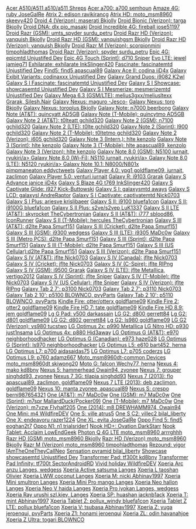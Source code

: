 <div>
<a href="http://forum.xda-developers.com/showthread.php?t=2699971">Acer A510/A511             a510/a511      Shreps</a>
<a href="http://forum.xda-developers.com/showthread.php?t=2510004">Acer a700:                 a700           semhoun</a>
<a href="http://forum.xda-developers.com/showthread.php?t=2669292">Amaze 4G:                  ruby           JoseGalRe</a>
<a href="http://forum.xda-developers.com/showthread.php?t=2256194">Atrix 2:                   edison          ravikirancg</a>
<a href="http://forum.xda-developers.com/showthread.php?t=2266322">Atrix HD:                  moto_msm8960        skeevy420</a>
<!--  <a href="http://www.modaco.com/topic/364229-devromunofficial43pac-man-rom-v43build-1-10-09-13/">Blade3:         atlaas40      robt77a</a> -->
<a href="http://forum.xda-developers.com/showthread.php?t=2306451">Droid 4 (Verizon):         maserati       Bkjolly</a>
<a href="http://forum.xda-developers.com/showthread.php?t=2306446">Droid Bionic (Verizon):    targa          Bkjolly</a>
<a href="http://forum.xda-developers.com/showthread.php?t=2270188">Droid DNA:                 dlx            pio_masaki</a>
<a href="http://forum.xda-developers.com/showthread.php?t=2280684">Droid Incredible 4G:       fireball       jose51197</a>
<a href="http://forum.xda-developers.com/showthread.php?t=2301493">Droid Razr (GSM):          umts_spyder    surdu_petru</a>
<a href="http://forum.xda-developers.com/showthread.php?t=2306365">Droid Razr HD (Verizon):   vanquish       Bkjolly</a>
<a href="http://forum.xda-developers.com/showthread.php?t=2306365">Droid Razr HD (GSM):       vanquishgsm    Bkjolly</a>
<a href="http://forum.xda-developers.com/showthread.php?t=2306365">Droid Razr HD (Verizon):   vanquish       Bkjolly</a>
<a href="http://forum.xda-developers.com/showthread.php?t=2306377">Droid Razr M (Verizon):    scorpionmini   timpohladthomas</a>
<a href="http://forum.xda-developers.com/showthread.php?t=2301493">Droid Razr (Verizon):      spyder         surdu_petru</a>
<a href="http://forum.xda-developers.com/showthread.php?t=2176569">Epic 4G:                   epicmtd        Unjustifed Dev</a>
<a href="http://forum.xda-developers.com/showthread.php?t=2050948">Epic 4G Touch (Sprint):    d710           Sniper</a>
<a href="http://forum.xda-developers.com/showthread.php?t=2141573">Evo LTE:                   jewel          jamieg71</a>
<a href="http://forum.xda-developers.com/showthread.php?t=2445143">Exhilarate:                exhilarate     InkSlinger420</a>
<a href="http://forum.xda-developers.com/showthread.php?t=2197171">Fascinate:                 fascinatemtd   Unjustified Dev</a>
<a href="http://forum.xda-developers.com/showthread.php?t=2268850">Find5:                     find5          apascual89</a>
<a href="http://forum.xda-developers.com/showthread.php?t=2671203">Galaxy Ace II:             codina         iiD4x</a>
<a href="http://forum.xda-developers.com/showthread.php?p=46692620">Galaxy Exibit Variants:   codinaxxx      Unjustified Dev</a>
<a href="http://forum.xda-developers.com/showthread.php?t=2676762">Galaxy Grand Duos:         i9082          K2wl</a>
<a href="http://forum.xda-developers.com/showthread.php?t=2197171">Galaxy S I Fascinate:      fascinatemtd Unjustified Dev</a>
<a href="http://forum.xda-developers.com/showthread.php?t=2197171">Galaxy S I Showcase:       showcasemtd    Unjustified Dev</a>
<a href="http://forum.xda-developers.com/showthread.php?t=2197171">Galaxy S I Mesmerize:      mesmerizemtd   Unjustified Dev</a>
<a href="http://forum.xda-developers.com/showthread.php?t=2669982">Galaxy Mega 6.3 (GSM/LTE): melius3gxx/meliusltexx   Grarak, Silesh.Nair</a>
<a href="http://forum.xda-developers.com/galaxy-nexus/development/rom-pac-4-3-t2409090">Galaxy Nexus:      maguro        -Jesco-</a>
<a href="http://forum.xda-developers.com/showthread.php?t=2306416">Galaxy Nexus:              toro           Bkjolly</a>
<a href="http://forum.xda-developers.com/showthread.php?t=2306439">Galaxy Nexus:              toroplus       Bkjolly</a>
<a href="http://forum.xda-developers.com/showthread.php?t=2248298">Galaxy Note:               n7000          beerbong</a>
<a href="http://forum.xda-developers.com/showthread.php?t=2417967">Galaxy Note (AT&T):        quincyatt      AD5GB</a>
<a href="http://forum.xda-developers.com/showthread.php?t=2430367">Galaxy Note (T-Mobile):    quincytmo      AD5GB</a>
<a href="http://forum.xda-developers.com/showthread.php?t=2667763">Galaxy Note 2 (AT&T):      t0lteatt        gchild320</a>
<a href="http://forum.xda-developers.com/showthread.php?t=2667751">Galaxy Note 2 (GSM):       n7100          gchild320</a>
<a href="http://forum.xda-developers.com/showthread.php?t=2449424">Galaxy Note 2 (LTE):       t0lte          gchild320</a>
<a href="http://forum.xda-developers.com/showthread.php?t=2667760">Galaxy Note 2 (Sprint):    l900           gchild320</a>
<a href="http://forum.xda-developers.com/showthread.php?t=2426051">Galaxy Note 2 (T-Mobile):  t0ltetmo       gchild320</a>
<a href="http://forum.xda-developers.com/showthread.php?t=2311152">Galaxy Note 2 (Verizon):   i605           gchild320</a>
<a href="http://forum.xda-developers.com/showthread.php?t=2669653">Galaxy Note 3 (Intern.):   hlte           kenzolo</a>
<a href="http://forum.xda-developers.com/showthread.php?t=2670625">Galaxy Note 3 (Sprint):    hlte           kenzolo</a>
<a href="http://forum.xda-developers.com/showthread.php?t=2669675">Galaxy Note 3 (T-Mobile):  hlte            apascual89, kenzolo</a>
<a href="http://forum.xda-developers.com/showthread.php?t=2670635">Galaxy Note 3 (Verizon):   hlte           kenzolo</a>
<a href="http://forum.xda-developers.com/showthread.php?t=2456222">Galaxy Note 8.0 (GSM):     N5100          iurnait, ryukiri/a>
<a href="http://forum.xda-developers.com/showthread.php?t=2456222">Galaxy Note 8.0 (Wi-Fi):   N5110          iurnait, ryukiri/a>
<a href="http://forum.xda-developers.com/showthread.php?t=2456222">Galaxy Note 8.0 (LTE):     N5120          ryukiri/a>
<a href="http://forum.xda-developers.com/showthread.php?p=45625962">Galaxy Note 10.1:         N8000/N801x     pimpmaneaton,eddyctweets</a>
<a href="http://forum.xda-developers.com/showthread.php?t=2387504">Galaxy Player 4.0:         ypg1            goldflame09, iurnait, zaclimon</a>
<a href="http://forum.xda-developers.com/showthread.php?t=2387504">Galaxy Player 5.0:         venturi        iurnait</a>
<a href="http://forum.xda-developers.com/showthread.php?t=1982756">Galaxy R:                  i9103          Grarak</a>
<a href="http://forum.xda-developers.com/showthread.php?t=2667709">Galaxy S Advance           janice         iiD4x</a>
<a href="http://forum.xda-developers.com/showthread.php?t=2471231">Galaxy S Blaze 4G          t769            InkSlinger420</a>
<a href="http://forum.xda-developers.com/showthread.php?t=2245811">Galaxy S Captivate Glide:  i927           Kick-Buttowski</a>
<a href="http://forum.xda-developers.com/showthread.php?t=2170768">Galaxy S I:                galaxysmtd     aways</a>
<a href="http://forum.xda-developers.com/showthread.php?t=2435945">Galaxy S LCD:              galaxysl        AndreRaptor</a>
<a href="http://forum.xda-developers.com/showthread.php?t=2173726">Galaxy S I Captivate:      captivatemtd   Nick0703</a>
<a href="http://forum.xda-developers.com/showthread.php?t=2447478">Galaxy S I Plus:           ariesve         krislibaeer</a>
<a href="http://forum.xda-developers.com/showthread.php?t=2203444">Galaxy S II:               i9100         bluefa1con</a>
<a href="http://forum.xda-developers.com/showthread.php?t=1957348">Galaxy S II:               i9100G        bluefa1con</a>
<a href="http://forum.xda-developers.com/showthread.php?t=2790368">Galaxy S II Plus:          s2ve/s2vep    LuK1337</a>
<a href="http://forum.xda-developers.com/showthread.php?t=2669087">Galaxy S II LTE (AT&T):    skyrocket     TheCybertronian</a>
<a href="http://forum.xda-developers.com/showthread.php?t=2140110">Galaxy S II (AT&T):        i777           sblood86, IconRunner</a>
<a href="http://forum.xda-developers.com/showthread.php?t=2669118">Galaxy S II (T-Mobile):    hercules        TheCybertronian</a>
<a href="http://forum.xda-developers.com/showthread.php?t=2015607">Galaxy S III (AT&T):       d2lte          Papa Smurf151</a>
<a href="http://forum.xda-developers.com/showthread.php?t=2351025">Galaxy S III (Cricket):    d2lte          Papa Smurf151</a>
<a href="http://forum.xda-developers.com/showthread.php?t=2400382">Galaxy S III (GSM):        i9300          wedgess</a>
<a href="http://forum.xda-developers.com/galaxy-s3/development-i9305/rom-pac-4-4-t2669707">Galaxy S III (LTE):        i9305          MaDc0w</a>
<a href="http://forum.xda-developers.com/showthread.php?t=2351024">Galaxy S III (Metro PCS):  d2lte          Papa Smurf151</a>
<a href="http://forum.xda-developers.com/showthread.php?t=2032843">Galaxy S III (Sprint):     d2lte          Papa Smurf151</a>
<a href="http://forum.xda-developers.com/showthread.php?t=2015525">Galaxy S III (T-Mobile):   d2lte          Papa Smurf151</a>
<a href="http://forum.xda-developers.com/showthread.php?t=2351025">Galaxy S III (US Cellular):d2lte          Papa Smurf151</a>
<a href="http://forum.xda-developers.com/showthread.php?t=2028443">Galaxy S III (Verizon):    d2lte          Papa Smurf151</a>
<a href="http://forum.xda-developers.com/showthread.php?t=2312024">Galaxy S IV (AT&T):        jflte          Nick0703</a>
<a href="http://forum.xda-developers.com/showthread.php?t=2312024">Galaxy S IV (Canada):      jflte          Nick0703</a>
<a href="http://forum.xda-developers.com/showthread.php?t=2312024">Galaxy S IV (Cricket):     jflte          Nick0703</a>
<a href="http://forum.xda-developers.com/showthread.php?t=2412589">Galaxy S IV (C-Spire):     jflte          RIPng</a>
<a href="http://forum.xda-developers.com/showthread.php?t=2396173">Galaxy S IV (GSM):         i9500          Grarak</a>
<a href="http://forum.xda-developers.com/showthread.php?t=2400387">Galaxy S IV (LTE):         jflte         MetaIIica, vertigo2012</a>
<a href="http://forum.xda-developers.com/showthread.php?t=2312063">Galaxy S IV (Sprint):      jflte          Sniper</a>
<a href="http://forum.xda-developers.com/showthread.php?t=2668312">Galaxy S IV (T-Mobile):    jflte          Nick0703</a>
<a href="http://forum.xda-developers.com/showthread.php?t=2312063">Galaxy S IV (US Cellular): jflte          Sniper</a>
<a href="http://forum.xda-developers.com/showthread.php?t=2312069">Galaxy S IV (Verizon):     jflte          RIPng</a>
<a href="http://forum.xda-developers.com/showthread.php?t=2202854">Galaxy Tab 2 7':           p3100          Nick0703</a>
<a href="http://forum.xda-developers.com/showthread.php?t=2202854">Galaxy Tab 2 7':           p3110          Nick0703</a>
<a href="http://forum.xda-developers.com/showthread.php?t=2202885">Galaxy Tab 2 10':          p5100          BLOWNCO, pvyParts</a>
<a href="http://forum.xda-developers.com/showthread.php?t=2202885">Galaxy Tab 2 10':          p5110          BLOWNCO, pvyParts</a>
<a href="http://forum.xda-developers.com/showthread.php?t=2407455">Kindle Fire:               otter/otterx           goldflame09</a>
<a href="http://forum.xda-developers.com/showthread.php?t=2347951">Kindle Fire 2:             otter2           goldflame09</a>
<a href="http://forum.xda-developers.com/showthread.php?t=2355103">Kindle Fire HD 7:          tate            goldflame09</a>
<a href="http://forum.xda-developers.com/showthread.php?t=2356333">Kindle Fire HD 8.9:        jem             goldflame09</a>
<a href="http://forum.xda-developers.com/showthread.php?t=2668112">Lg G Pad:                  v500            darkassain</a>
<a href="http://forum.xda-developers.com/showthread.php?t=2500030">LG G2:                     d800            gerrett84</a>
<a href="http://forum.xda-developers.com/showthread.php?t=2669063">Lg G2:                     d801            goldflame09</a>
<a href="http://forum.xda-developers.com/showthread.php?t=2500030">LG G2:                     d802           gerrett84</a>
<a href="http://forum.xda-developers.com/showthread.php?t=2669074">Lg G2:                     ls980          goldflame09</a>
<a href="http://forum.xda-developers.com/showthread.php?t=2542006">LG G2 (Verizon):           vs980         tucstwo</a>
<a href="http://forum.xda-developers.com/showthread.php?p=38249397">LG Optimus 2x:             p990          MetaIIica</a>
<a href="http://forum.xda-developers.com/showthread.php?t=2174883">LG Nitro HD:               p930          just1nsama</a>
<a href="Not yet made (Gimme time)">LG Optimus 4x:             p880          Hid3away</a>
<a href="http://forum.xda-developers.com/showthread.php?t=2503693">LG Optimus G (AT&T):       e970          neighborhoodhacker</a>
<a href="http://forum.xda-developers.com/showthread.php?t=2671622">LG Optimus G (Canadian):   e973          haze028</a>
<a href="http://forum.xda-developers.com/showthread.php?t=2501074">LG Optimus G (Sprint):     ls970          neighborhoodhacker</a>
<a href="http://forum.xda-developers.com/showthread.php?t=2418933">LG Optimus L5:             e610         bart452, herna</a>
<a href="http://forum.xda-developers.com/showthread.php?t=2769502">LG Optimus L7:             p700         aidasaidas75</a>
<a href="http://forum.xda-developers.com/showthread.php?t=2704650">LG Optimus L7:             p705         coderzs</a>
<a href="http://forum.xda-developers.com/showthread.php?p=2195177">LG Optimus L9:             p760          adamz667</a>
<a href="http://forum.xda-developers.com/showthread.php?t=2504830">Moto_msm8960dt-common Devices      moto_msm8960dt  skiwong20</a>
<a href="http://forum.xda-developers.com/showthread.php?t=2667834">Moto G:                    falcon        Wechy77, herna</a>
<a href="http://forum.xda-developers.com/nexus-4/orig-development/rom-pac-version-t2668912">Nexus 4:                   mako          kd8bny</a>
<a href="http://forum.xda-developers.com/showthread.php?t=2670238">Nexus 5:                   hammerhead    Owain94, zyonee</a>
<a href="http://forum.xda-developers.com/showthread.php?t=2203239">Nexus 7:                   grouper       singhdd93, zyonee</a>
<a href="http://forum.xda-developers.com/showthread.php?t=2203239">Nexus 7 3G:                tilapia       singhdd93</a>
<a href="http://forum.xda-developers.com/showthread.php?t=2408829">Nexus 7 (2013):            flo           apascual89, zaclimon, goldflame09</a>
<a href="http://forum.xda-developers.com/showthread.php?t=2408829">Nexus 7 LTE (2013):        deb           zaclimon, goldflame09</a>
<a href="http://forum.xda-developers.com/showthread.php?t=2674493">Nexus 10:                  manta         zyonee, apascual89</a>
<!--  <a href="http://rootzwiki.com/topic/102545-romofficial43pac-man-rom/">Nexus Q:                   steelhead     manelscout4life</a> -->
<a href="http://forum.xda-developers.com/showthread.php?t=2190031">Nexus S:                   crespo         berni987654321</a>
<a href="http://forum.xda-developers.com/showthread.php?t=2348590">One (AT&T):                m7            MaDc0w</a>
<a href="http://forum.xda-developers.com/showthread.php?t=2348415">One (GSM):                 m7            MaDc0w</a>
<a href="http://forum.xda-developers.com/showthread.php?t=2408340">One (Sprint):              m7spr         MallardDuck(Pocker09)</a>
<a href="http://forum.xda-developers.com/showthread.php?t=2375475">One (T-Mobile):            m7            MaDc0w</a>
<a href="http://forum.xda-developers.com/showthread.php?t=2455127">One (Verizon):             m7vzw        Flyhalf205</a>
<a href="http://forum.xda-developers.com/showthread.php?t=2746553">One (2014):                m8            DREWHAMM974, Owain94</a>
<a href="http://forum.xda-developers.com/showthread.php?t=2741847">One Mini:                  m4         WildfireDEV</a>
<a href="http://forum.xda-developers.com/showthread.php?t=2164406">One S:                     ville         atrus5</a>
<a href="http://forum.xda-developers.com/showthread.php?t=2271635">One S C2:                  villec2     bilal_liberty</a>
<a href="http://forum.xda-developers.com/showthread.php?t=2292547">One X:                     endeavoru     razer1224</a>
<a href="http://forum.xda-developers.com/showthread.php?t=2520954">One XL:                    evita         JoseGalRe</a>
<a href="http://forum.xda-developers.com/showthread.php?t=2678702">Oppo Find 5:                    find5         eoghan2t7</a>
<a href="http://forum.xda-developers.com/showthread.php?p=51015692">Oppo N1:                    n1         trialsrider1</a>
<a href="Will update later">Nook HD+:                   Ovation         DarkStarr</a>
<a href="http://forum.xda-developers.com/showthread.php?p=52542956">Nook Tablet:                   Acclaim         LowEndGeek</a>
<a href="http://forum.xda-developers.com/showthread.php?t=2415997">Photon Q 4G LTE            moto_msm8960   arrrghhh</a>
<a href="http://forum.xda-developers.com/showthread.php?t=2306365">Razr HD (GSM)              moto_msm8960  Bkjolly</a>
<a href="http://forum.xda-developers.com/showthread.php?t=2306365">Razr HD (Verizon)          moto_msm8960  Bkjolly</a>
<a href="http://forum.xda-developers.com/showthread.php?t=2306377">Razr M (Verizon)           moto_msm8960   timpohladthomas</a>
<a href="http://forum.xda-developers.com/showthread.php?t=2425473">Rezound:                   vigor          IAmTheOneTheyCallNeo</a>
<a href="http://forum.xda-developers.com/showthread.php?t=2670076">Sensation                  pyramid        bilal_liberty</a>
<a href="http://forum.xda-developers.com/showthread.php?t=2197171">Showcase                   showcasemtd    Unjustified Dev</a>
<a href="http://forum.xda-developers.com/showthread.php?t=2501869">Transformer Pad:           tf300t        kd8bny</a>
<a href="http://forum.xda-developers.com/showthread.php?t=2501869">Transformer Pad Infinity:  tf700t         SectorAndroidRD</a>
<!--  <a href="http://forum.xda-developers.com/showthread.php?t=2333171">Transformer Prime:         tf201        jeroenqui</a> -->
<a href="http://forum.xda-developers.com/showthread.php?t=2677301">Vivid                      holiday        WildfireDEV</a>
<a href="http://forum.xda-developers.com/showthread.php?t=2298280">Xperia Arc                 anzu          Langes, wedgess</a>
<a href="http://forum.xda-developers.com/showthread.php?p=50939230">Xperia Active              satsuma       Langes</a>
<a href="http://forum.xda-developers.com/showthread.php?p=52600121">Xperia L                   taoshan       Olivier</a>
<a href="http://forum.xda-developers.com/showthread.php?p=50939230">Xperia LWW                 coconut       Langes</a>
<a href="http://forum.xda-developers.com/showthread.php?t=2678107">Xperia M:                   nicki           Abhinav1997</a>
<a href="http://forum.xda-developers.com/showthread.php?p=50939230">Xperia Mini                smultron      Langes</a>
<a href="http://forum.xda-developers.com/showthread.php?p=50939230">Xperia Mini Pro            mango         Langes</a>
<a href="http://forum.xda-developers.com/showthread.php?t=2173958">Xperia Neo                 hallon        Langes</a>
<a href="http://forum.xda-developers.com/showthread.php?t=2672164">Xperia Neo V               haida         Langes</a>
<a href="http://forum.xda-developers.com/showthread.php?t=2298280">Xperia Pro                 iyokan        Langes, wedgess</a>
<a href="http://forum.xda-developers.com/showthread.php?t=1803076">Xperia Ray                 urushi         szl.kiev, Langes</a>
<a href="http://forum.xda-developers.com/showthread.php?t=2505385">Xperia SP:                 huashan        jacknb1ack</a>
<a href="http://forum.xda-developers.com/showthread.php?t=2677929">Xperia T:                  mint           Abhinav1997</a>
<a href="http://forum.xda-developers.com/showthread.php?t=2334047">Xperia Tablet Z:           pollux_windy   bluefa1con</a>
<a href="http://forum.xda-developers.com/showthread.php?t=2334047">Xperia Tablet Z LTE:       pollux         bluefa1con</a>
<a href="http://forum.xda-developers.com/showthread.php?t=2678111">Xperia V:                  tsubasa           Abhinav1997</a>
<a href="http://forum.xda-developers.com/showthread.php?t=2208249">Xperia Z:                  yuga           jeroenqui, pvyParts</a>
<a href="http://forum.xda-developers.com/showthread.php?t=2478003">Xperia Z1:                 honami         jeroenqui</a>
<a href="http://forum.xda-developers.com/showthread.php?t=2406640">Xperia ZL:                 odin           havanahjoe</a>
<a href="http://forum.xda-developers.com/showthread.php?t=2508281">Xperia Z Ultra:            togari        BLOWNCO</a>
</div>
